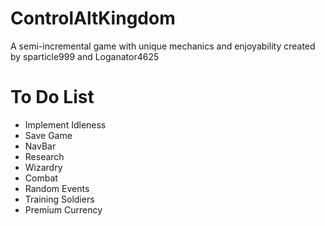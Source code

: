 # ControlAltKingdom

A semi-incremental game with unique mechanics and enjoyability created by sparticle999 and Loganator4625

# To Do List

- Implement Idleness
- Save Game
- NavBar
- Research
- Wizardry
- Combat
- Random Events
- Training Soldiers
- Premium Currency
